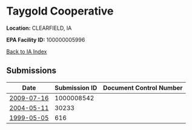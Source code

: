 # Taygold Cooperative

**Location:** CLEARFIELD, IA

**EPA Facility ID:** 100000005996

[Back to IA Index](../../index.md)

## Submissions

| Date | Submission ID | Document Control Number |
|------|--------------|-------------------------|
| [2009-07-16](submissions/1000008542.md) | 1000008542 |  |
| [2004-05-11](submissions/30233.md) | 30233 |  |
| [1999-05-05](submissions/616.md) | 616 |  |

